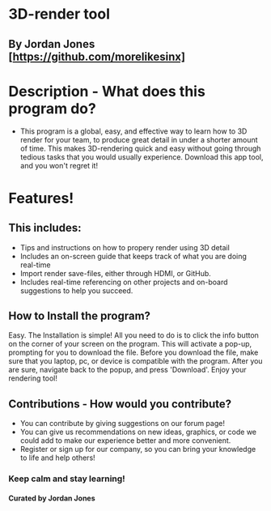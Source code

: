 # 3D-render tool

## By Jordan Jones [https://github.com/morelikesinx]

# Description - What does this program do?

- This program is a global, easy, and effective way to learn how to 3D render for your team, to produce great detail in under a shorter amount of time. This makes 3D-rendering quick and easy without going through tedious tasks that you would usually experience. Download this app tool, and you won't regret it!

# Features!

## This includes:

- Tips and instructions on how to propery render using 3D detail
- Includes an on-screen guide that keeps track of what you are doing real-time
- Import render save-files, either through HDMI, or GitHub.
- Includes real-time referencing on other projects and on-board suggestions to help you succeed.

## How to Install the program?

Easy. The Installation is simple! All you need to do is to click the info button on the corner of your screen on the program. This will activate a pop-up, prompting for you to download the file.
Before you download the file, make sure that you laptop, pc, or device is compatible with the program.
After you are sure, navigate back to the popup, and press 'Download'. Enjoy your rendering tool!

## Contributions - How would you contribute?

- You can contribute by giving suggestions on our forum page!
- You can give us recommendations on new ideas, graphics, or code we could add to make our experience better and more convenient.
- Register or sign up for our company, so you can bring your knowledge to life and help others!

### Keep calm and stay learning!

#### Curated by Jordan Jones
